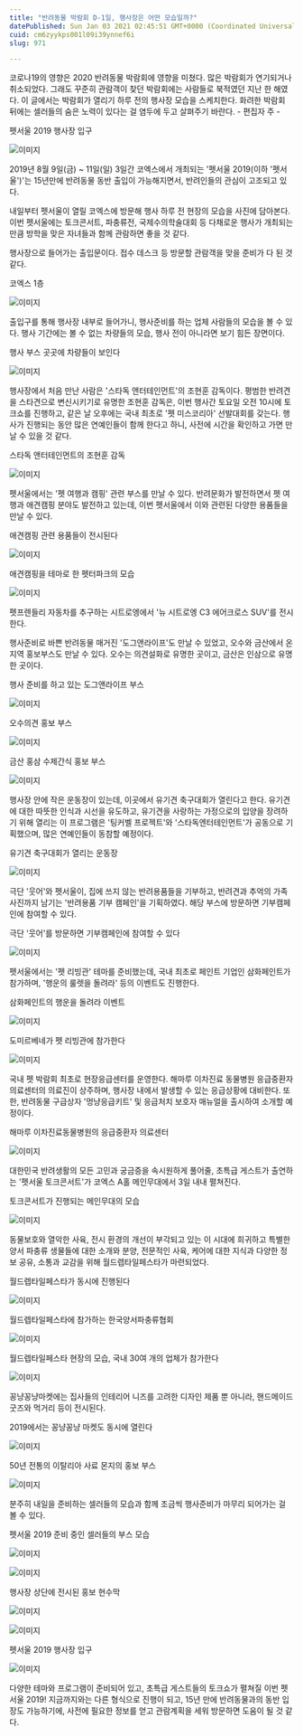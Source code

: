 ```yaml
---
title: "반려동물 박람회 D-1일, 행사장은 어떤 모습일까?"
datePublished: Sun Jan 03 2021 02:45:51 GMT+0000 (Coordinated Universal Time)
cuid: cm6zyykps001l09i39ynnef6i
slug: 971

---
```



코로나19의 영향은 2020 반려동물 박람회에 영향을 미쳤다. 많은 박람회가 연기되거나 취소되었다. 그래도 꾸준히 관람객이 찾던 박람회에는 사람들로 북적였던 지난 한 해였다. 이 글에서는 박람회가 열리기 하루 전의 행사장 모습을 스케치한다. 화려한 박람회 뒤에는 셀러들의 숨은 노력이 있다는 걸 염두에 두고 살펴주기 바란다. - 편집자 주 -

펫서울 2019 행사장 입구

![이미지](https://cdn.hashnode.com/res/hashnode/image/upload/v1739247282490/29a91499-52d3-4bd7-9b1f-69a5ea6cd18b.jpeg)

2019년 8월 9일(금) ~ 11일(일) 3일간 코엑스에서 개최되는 '펫서울 2019(이하 '펫서울')'는 15년만에 반려동물 동반 출입이 가능해지면서, 반려인들의 관심이 고조되고 있다.

내일부터 펫서울이 열릴 코엑스에 방문해 행사 하루 전 현장의 모습을 사진에 담아본다. 이번 펫서울에는 토크콘서트, 파충류전, 국제수의학술대회 등 다채로운 행사가 개최되는 만큼 방학을 맞은 자녀들과 함께 관람하면 좋을 것 같다.

행사장으로 들어가는 출입문이다. 접수 데스크 등 방문할 관람객을 맞을 준비가 다 된 것 같다.

코엑스 1층

![이미지](https://cdn.hashnode.com/res/hashnode/image/upload/v1739247284896/2c60ccb0-6bc4-4a69-aeb1-40d83e07e205.jpeg)

출입구를 통해 행사장 내부로 들어가니, 행사준비를 하는 업체 사람들의 모습을 볼 수 있다. 행사 기간에는 볼 수 없는 차량들의 모습, 행사 전이 아니라면 보기 힘든 장면이다.

행사 부스 곳곳에 차량들이 보인다

![이미지](https://cdn.hashnode.com/res/hashnode/image/upload/v1739247287164/e7355ca4-9b38-4806-8f68-a156e9e9b84e.jpeg)

행사장에서 처음 만난 사람은 '스타독 앤터테인먼트'의 조현훈 감독이다. 평범한 반려견을 스타견으로 변신시키기로 유명한 조현훈 감독은, 이번 행사간 토요일 오전 10시에 토크쇼를 진행하고, 같은 날 오후에는 국내 최초로 '펫 미스코리아' 선발대회를 갖는다. 행사가 진행되는 동안 많은 연예인들이 함께 한다고 하니, 사전에 시간을 확인하고 가면 만날 수 있을 것 같다.

스타독 앤터테인먼트의 조현훈 감독

![이미지](https://cdn.hashnode.com/res/hashnode/image/upload/v1739247289350/bdd8b715-08f5-4cba-86f5-a823c8c77e68.jpeg)

펫서울에서는 '펫 여행과 캠핑' 관련 부스를 만날 수 있다. 반려문화가 발전하면서 펫 여행과 애견캠핑 분야도 발전하고 있는데, 이번 펫서울에서 이와 관련된 다양한 용품들을 만날 수 있다.

애견캠핑 관련 용품들이 전시된다

![이미지](https://cdn.hashnode.com/res/hashnode/image/upload/v1739247291582/e2b4baed-1479-4af2-868c-9981ec335155.jpeg)

애견캠핑을 테마로 한 펫터파크의 모습

![이미지](https://cdn.hashnode.com/res/hashnode/image/upload/v1739247294211/42b79b1a-2e71-4e1f-9319-f4893919fa35.jpeg)

펫프렌들리 자동차를 추구하는 시트로엥에서 '뉴 시트로엥 C3 에어크로스 SUV'를 전시한다.

행사준비로 바쁜 반려동물 매거진 '도그앤라이프'도 만날 수 있었고, 오수와 금산에서 온 지역 홍보부스도 만날 수 있다. 오수는 의견설화로 유명한 곳이고, 금산은 인삼으로 유명한 곳이다.

행사 준비를 하고 있는 도그앤라이프 부스

![이미지](https://cdn.hashnode.com/res/hashnode/image/upload/v1739247296410/d0226c42-f34e-482f-bc69-b9571c614f34.jpeg)

오수의견 홍보 부스

![이미지](https://cdn.hashnode.com/res/hashnode/image/upload/v1739247298960/5f3e30fd-32b1-43be-88fe-4a1f695028dd.jpeg)

금산 홍삼 수제간식 홍보 부스

![이미지](https://cdn.hashnode.com/res/hashnode/image/upload/v1739247301418/1500c0a5-ad51-4b27-b267-7f44b14c6944.jpeg)

행사장 안에 작은 운동장이 있는데, 이곳에서 유기견 축구대회가 열린다고 한다. 유기견에 대한 따뜻한 인식과 시선을 유도하고, 유기견을 사랑하는 가정으로의 입양을 장려하기 위해 열리는 이 프로그램은 '팅커벨 프로젝트'와 '스타독엔터테인먼트'가 공동으로 기획했으며, 많은 연예인들이 동참할 예정이다.

유기견 축구대회가 열리는 운동장

![이미지](https://cdn.hashnode.com/res/hashnode/image/upload/v1739247304027/d8b9ef4d-caf5-4296-9091-b09193b071b0.jpeg)

극단 '웃어'와 펫서울이, 집에 쓰지 않는 반려용품들을 기부하고, 반려견과 추억의 가족사진까지 남기는 '반려용품 기부 캠페인'을 기획하였다. 해당 부스에 방문하면 기부캠페인에 참여할 수 있다.

극단 '웃어'를 방문하면 기부캠페인에 참여할 수 있다

![이미지](https://cdn.hashnode.com/res/hashnode/image/upload/v1739247306028/bfc7df47-32be-4cd0-8900-66bdd3b4ad16.jpeg)

펫서울에서는 '펫 리빙관' 테마를 준비했는데, 국내 최초로 페인트 기업인 삼화페인트가 참가하며, '행운의 룰렛을 돌려라' 등의 이벤트도 진행한다.

삼화페인트의 행운을 돌려라 이벤트

![이미지](https://cdn.hashnode.com/res/hashnode/image/upload/v1739247308186/e5769de7-a1f0-42c2-bebc-266c3f3fa265.jpeg)

도미르베네가 펫 리빙관에 참가한다

![이미지](https://cdn.hashnode.com/res/hashnode/image/upload/v1739247310318/0a638ede-dbe9-4b58-92fa-ab7da7a970b0.jpeg)

국내 펫 박람회 최초로 현장응급센터를 운영한다. 해마루 이차진료 동물병원 응급중환자의료센터의 의료진이 상주하며, 행사장 내에서 발생할 수 있는 응급상황에 대비한다. 또한, 반려동물 구급상자 '멍냥응급키트' 및 응급처치 보호자 매뉴얼을 출시하여 소개할 예정이다.

해마루 이차진료동물병원의 응급중환자 의료센터

![이미지](https://cdn.hashnode.com/res/hashnode/image/upload/v1739247312938/da5d8444-001e-4a11-9c05-7e69254706fe.jpeg)

대한민국 반려생활의 모든 고민과 궁금증을 속시원하게 풀어줄, 초특급 게스트가 출연하는 '펫서울 토크콘서트'가 코엑스 A홀 메인무대에서 3일 내내 펼쳐진다.

토크콘서트가 진행되는 메인무대의 모습

![이미지](https://cdn.hashnode.com/res/hashnode/image/upload/v1739247315684/366969ee-c190-4b83-ae93-619fe46c3eae.jpeg)

동물보호와 열악한 사육, 전시 환경의 개선이 부각되고 있는 이 시대에 희귀하고 특별한 양서 파충류 생물들에 대한 소개와 분양, 전문적인 사육, 케어에 대한 지식과 다양한 정보 공유, 소통과 교감을 위해 월드렙타일페스타가 마련되었다.

월드렙타일페스타가 동시에 진행된다

![이미지](https://cdn.hashnode.com/res/hashnode/image/upload/v1739247318089/6f758285-6395-4eb1-99d2-99bc6432c9c6.jpeg)

월드렙타일페스타에 참가하는 한국양서파충류협회

![이미지](https://cdn.hashnode.com/res/hashnode/image/upload/v1739247320225/ecfb9cf4-b021-4884-8898-a2557d681bfe.jpeg)

월드렙타일페스타 현장의 모습, 국내 30여 개의 업체가 참가한다

![이미지](https://cdn.hashnode.com/res/hashnode/image/upload/v1739247322565/4a4888d4-cf02-4600-ab71-c2736819bd0f.jpeg)

꽁냥꽁냥마켓에는 집사들의 인테리어 니즈를 고려한 디자인 제품 뿐 아니라, 핸드메이드 굿즈와 먹거리 등이 전시된다.

2019에서는 꽁냥꽁냥 마켓도 동시에 열린다

![이미지](https://cdn.hashnode.com/res/hashnode/image/upload/v1739247324856/6e2cb461-2a5f-4465-ae16-0fcd23dba44b.jpeg)

50년 전통의 이탈리아 사료 몬지의 홍보 부스

![이미지](https://cdn.hashnode.com/res/hashnode/image/upload/v1739247327068/e03c570b-c301-41ef-8071-0a7a32062da1.jpeg)

분주히 내일을 준비하는 셀러들의 모습과 함께 조금씩 행사준비가 마무리 되어가는 걸 볼 수 있다.

펫서울 2019 준비 중인 셀러들의 부스 모습

![이미지](https://cdn.hashnode.com/res/hashnode/image/upload/v1739247329346/9ca44ebd-8f99-4912-9d92-b379f6828d06.jpeg)

![이미지](https://cdn.hashnode.com/res/hashnode/image/upload/v1739247331553/ac286a56-ef65-4aea-84a9-449dc495b086.jpeg)

행사장 상단에 전시된 홍보 현수막

![이미지](https://cdn.hashnode.com/res/hashnode/image/upload/v1739247334053/07fd7f01-ae2e-4fd0-941e-a32d6532d1c1.jpeg)

![이미지](https://cdn.hashnode.com/res/hashnode/image/upload/v1739247336207/fcafc778-4b11-4aa5-9b26-8051c60f9ac8.jpeg)

펫서울 2019 행사장 입구

![이미지](https://cdn.hashnode.com/res/hashnode/image/upload/v1739247338747/b569a03e-13b1-47da-a057-592b8e436c4c.jpeg)

다양한 테마와 프로그램이 준비되어 있고, 초특급 게스트들의 토크쇼가 펼쳐질 이번 펫서울 2019! 지금까지와는 다른 형식으로 진행이 되고, 15년 만에 반려동물과의 동반 입장도 가능하기에, 사전에 필요한 정보를 얻고 관람계획을 세워 방문하면 도움이 될 것 같다.
